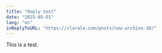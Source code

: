 ```yaml
---
title: "Reply test"
date: "2025-05-01"
lang: "en"
inReplyToURL: "https://clarale.com/posts/now-archive-10/"
---
```


This is a test.
